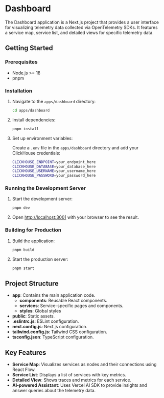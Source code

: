 # Dashboard

The Dashboard application is a Next.js project that provides a user interface for visualizing telemetry data collected via OpenTelemetry SDKs. It features a service map, service list, and detailed views for specific telemetry data.

## Getting Started

### Prerequisites

- Node.js >= 18
- pnpm

### Installation

1. Navigate to the `apps/dashboard` directory:

   ```bash
   cd apps/dashboard
   ```

2. Install dependencies:

   ```bash
   pnpm install
   ```

3. Set up environment variables:

   Create a `.env` file in the `apps/dashboard` directory and add your ClickHouse credentials:

   ```bash
   CLICKHOUSE_ENDPOINT=your_endpoint_here
   CLICKHOUSE_DATABASE=your_database_here
   CLICKHOUSE_USERNAME=your_username_here
   CLICKHOUSE_PASSWORD=your_password_here
   ```

### Running the Development Server

1. Start the development server:

   ```bash
   pnpm dev
   ```

2. Open [http://localhost:3001](http://localhost:3001) with your browser to see the result.

### Building for Production

1. Build the application:

   ```bash
   pnpm build
   ```

2. Start the production server:

   ```bash
   pnpm start
   ```

## Project Structure

- **app**: Contains the main application code.
  - **components**: Reusable React components.
  - **services**: Service-specific pages and components.
  - **styles**: Global styles
- **public**: Static assets.
- **.eslintrc.js**: ESLint configuration.
- **next.config.js**: Next.js configuration.
- **tailwind.config.js**: Tailwind CSS configuration.
- **tsconfig.json**: TypeScript configuration.

## Key Features

- **Service Map**: Visualizes services as nodes and their connections using React Flow.
- **Service List**: Displays a list of services with key metrics.
- **Detailed View**: Shows traces and metrics for each service.
- **AI-powered Assistant**: Uses Vercel AI SDK to provide insights and answer queries about the telemetry data.
